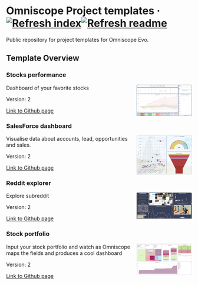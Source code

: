 # Omniscope Project templates &middot; [![Refresh index](https://github.com/visokio/omniscope-project-templates/actions/workflows/refresh_index.yml/badge.svg)](https://github.com/visokio/omniscope-project-templates/actions/workflows/refresh_index.yml)[![Refresh readme](https://github.com/visokio/omniscope-project-templates/actions/workflows/refresh_readme.yml/badge.svg)](https://github.com/visokio/omniscope-project-templates/actions/workflows/refresh_readme.yml)

Public repository for project templates for Omniscope Evo.

## Template Overview
<div id="Stocksperformance"/>

### Stocks performance

<img align="right" src="https://github.com/visokio/omniscope-project-templates/blob/master/Stocks performance/thumbnail.png" width="150px" height="auto"/>

Dashboard of your favorite stocks

Version: 2

[Link to Github page](Stocks%20performance)

<div id="SalesForcedashboard"/>

### SalesForce dashboard

<img align="right" src="https://github.com/visokio/omniscope-project-templates/blob/master/SalesForce dashboard/thumbnail.png" width="150px" height="auto"/>

Visualise data about accounts, lead, opportunities and sales.

Version: 2

[Link to Github page](SalesForce%20dashboard)

<div id="Redditexplorer"/>

### Reddit explorer

<img align="right" src="https://github.com/visokio/omniscope-project-templates/blob/master/Reddit explorer/thumbnail.png" width="150px" height="auto"/>

Explore subreddit

Version: 2

[Link to Github page](Reddit%20explorer)

<div id="Stockportfolio"/>

### Stock portfolio

<img align="right" src="https://github.com/visokio/omniscope-project-templates/blob/master/Stock portfolio/thumbnail.png" width="150px" height="auto"/>

Input your stock portfolio and watch as Omniscope maps the fields and produces a cool dashboard

Version: 2

[Link to Github page](Stock%20portfolio)

